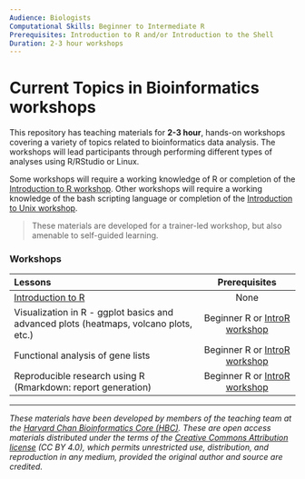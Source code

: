 ```yaml
---
Audience: Biologists
Computational Skills: Beginner to Intermediate R
Prerequisites: Introduction to R and/or Introduction to the Shell
Duration: 2-3 hour workshops
---
```



# Current Topics in Bioinformatics workshops

This repository has teaching materials for **2-3 hour**, hands-on workshops covering a variety of topics related to bioinformatics data analysis. The workshops will lead participants through performing different types of analyses using R/RStudio or Linux. 

Some workshops will require a working knowledge of R or completion of the [Introduction to R workshop](https://github.com/hbctraining/Intro-to-R). Other workshops will require a working knowledge of the bash scripting language or completion of the [Introduction to Unix workshop](https://github.com/hbctraining/Intro-to-Unix).

> These materials are developed for a trainer-led workshop, but also amenable to self-guided learning.

### Workshops

| Lessons            | Prerequisites |
|:------------------------|:----------:|
|[Introduction to R](https://github.com/hbctraining/Training-modules/tree/master/IntroR_ggplot2) | None |
| Visualization in R - ggplot basics and advanced plots (heatmaps, volcano plots, etc.) | Beginner R or [IntroR workshop](https://github.com/hbctraining/Intro-to-R) |
| Functional analysis of gene lists | Beginner R or [IntroR workshop](https://github.com/hbctraining/Intro-to-R) |
| Reproducible research using R (Rmarkdown: report generation) | Beginner R or [IntroR workshop](https://github.com/hbctraining/Intro-to-R) |

***

*These materials have been developed by members of the teaching team at the [Harvard Chan Bioinformatics Core (HBC)](http://bioinformatics.sph.harvard.edu/). These are open access materials distributed under the terms of the [Creative Commons Attribution license](https://creativecommons.org/licenses/by/4.0/) (CC BY 4.0), which permits unrestricted use, distribution, and reproduction in any medium, provided the original author and source are credited.*
